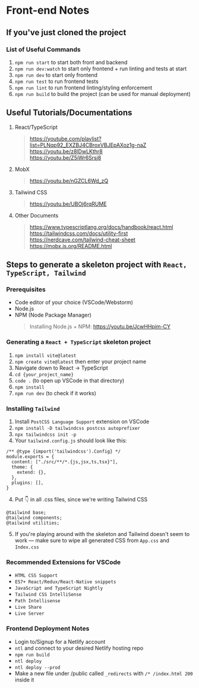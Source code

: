 # Front-end Notes
## If you've just cloned the project
### List of Useful Commands
1. `npm run start` to start both front and backend
1. `npm run dev:watch` to start only frontend + run linting and tests at start
1. `npm run dev` to start only frontend
1. `npm run test` to run frontend tests
1. `npm run lint` to run frontend linting/styling enforcement
1. `npm run build` to build the project (can be used for manual deployment) 

## Useful Tutorials/Documentations
1. React/TypeScript
    > https://youtube.com/playlist?list=PLNqp92_EXZBJ4CBroxVBJEpAXoz1g-naZ
    > https://youtu.be/z8lDwLKthr8  
    > https://youtu.be/Z5iWr6Srsj8  
2. MobX
    > https://youtu.be/nGZCL6Wd_zQ  
3. Tailwind CSS
    > https://youtu.be/UBOj6rqRUME  
4. Other Documents
    > https://www.typescriptlang.org/docs/handbook/react.html  
    > https://tailwindcss.com/docs/utility-first  
    > https://nerdcave.com/tailwind-cheat-sheet  
    > https://mobx.js.org/README.html  


## Steps to generate a skeleton project with `React, TypeScript, Tailwind`

### Prerequisites
- Code editor of your choice (VSCode/Webstorm)
- Node.js
- NPM (Node Package Manager)
    > Installing Node.js + NPM: https://youtu.be/JcwHHpim-CY

### Generating a `React + TypeScript` skeleton project 
1. `npm install vite@latest`
1. `npm create vite@latest` then enter your project name
2. Navigate down to React -> TypeScript
3. `cd {your_project_name}`
4. `code .` (to open up VSCode in that directory)
5. `npm install`
6. `npm run dev` (to check if it works)


### Installing `Tailwind`
1. Install `PostCSS Language Support` extension on VSCode
1. `npm install -D tailwindcss postcss autoprefixer`
2. `npx tailwindcss init -p`
3. Your `tailwind.config.js` should look like this:
``` 
/** @type {import('tailwindcss').Config} */
module.exports = {
  content: ["./src/**/*.{js,jsx,ts,tsx}"],
  theme: {
    extend: {},
  },
  plugins: [],
}
```
4. Put 👇 in all .css files, since we're writing Tailwind CSS
```
@tailwind base;
@tailwind components;
@tailwind utilities;
```
5. If you're playing around with the skeleton and Tailwind doesn't seem to work — make sure to wipe all generated CSS from `App.css` and `Index.css`

### Recommended Extensions for VSCode 
- `HTML CSS Support`
- `ES7+ React/Redux/React-Native snippets`
- `JavaScript and TypeScript Nightly`
- `Tailwind CSS IntelliSense`
- `Path Intellisense`
- `Live Share`
- `Live Server`

### Frontend Deployment Notes
- Login to/Signup for a Netlify account
- `ntl` and connect to your desired Netlify hosting repo
- `npm run build`
- `ntl deploy`
- `ntl deploy --prod`
- Make a new file under /public called `_redirects` with `/* /index.html 200` inside it